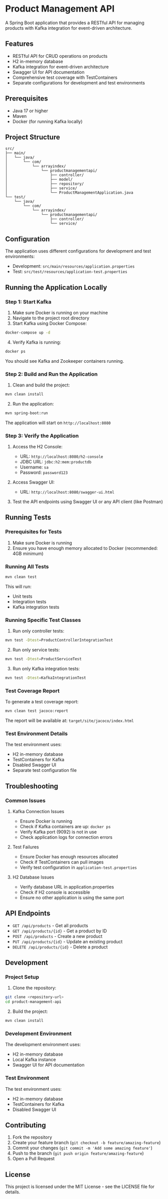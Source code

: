 # Product Management API

A Spring Boot application that provides a RESTful API for managing products with Kafka integration for event-driven architecture.

## Features

- RESTful API for CRUD operations on products
- H2 in-memory database
- Kafka integration for event-driven architecture
- Swagger UI for API documentation
- Comprehensive test coverage with TestContainers
- Separate configurations for development and test environments

## Prerequisites

- Java 17 or higher
- Maven
- Docker (for running Kafka locally)

## Project Structure

```
src/
├── main/
│   └── java/
│       └── com/
│           └── arrayindex/
│               └── productmanagementapi/
│                   ├── controller/
│                   ├── model/
│                   ├── repository/
│                   ├── service/
│                   └── ProductManagementApplication.java
└── test/
    └── java/
        └── com/
            └── arrayindex/
                └── productmanagementapi/
                    ├── controller/
                    └── service/
```

## Configuration

The application uses different configurations for development and test environments:

- Development: `src/main/resources/application.properties`
- Test: `src/test/resources/application-test.properties`

## Running the Application Locally

### Step 1: Start Kafka

1. Make sure Docker is running on your machine
2. Navigate to the project root directory
3. Start Kafka using Docker Compose:
```bash
docker-compose up -d
```
4. Verify Kafka is running:
```bash
docker ps
```
You should see Kafka and Zookeeper containers running.

### Step 2: Build and Run the Application

1. Clean and build the project:
```bash
mvn clean install
```

2. Run the application:
```bash
mvn spring-boot:run
```

The application will start on `http://localhost:8080`

### Step 3: Verify the Application

1. Access the H2 Console:
   - URL: `http://localhost:8080/h2-console`
   - JDBC URL: `jdbc:h2:mem:productdb`
   - Username: `sa`
   - Password: `password123`

2. Access Swagger UI:
   - URL: `http://localhost:8080/swagger-ui.html`

3. Test the API endpoints using Swagger UI or any API client (like Postman)

## Running Tests

### Prerequisites for Tests

1. Make sure Docker is running
2. Ensure you have enough memory allocated to Docker (recommended: 4GB minimum)

### Running All Tests

```bash
mvn clean test
```

This will run:
- Unit tests
- Integration tests
- Kafka integration tests

### Running Specific Test Classes

1. Run only controller tests:
```bash
mvn test -Dtest=ProductControllerIntegrationTest
```

2. Run only service tests:
```bash
mvn test -Dtest=ProductServiceTest
```

3. Run only Kafka integration tests:
```bash
mvn test -Dtest=KafkaIntegrationTest
```

### Test Coverage Report

To generate a test coverage report:
```bash
mvn clean test jacoco:report
```
The report will be available at: `target/site/jacoco/index.html`

### Test Environment Details

The test environment uses:
- H2 in-memory database
- TestContainers for Kafka
- Disabled Swagger UI
- Separate test configuration file

## Troubleshooting

### Common Issues

1. Kafka Connection Issues
   - Ensure Docker is running
   - Check if Kafka containers are up: `docker ps`
   - Verify Kafka port (9092) is not in use
   - Check application logs for connection errors

2. Test Failures
   - Ensure Docker has enough resources allocated
   - Check if TestContainers can pull images
   - Verify test configuration in `application-test.properties`

3. H2 Database Issues
   - Verify database URL in application.properties
   - Check if H2 console is accessible
   - Ensure no other application is using the same port

## API Endpoints

- `GET /api/products` - Get all products
- `GET /api/products/{id}` - Get a product by ID
- `POST /api/products` - Create a new product
- `PUT /api/products/{id}` - Update an existing product
- `DELETE /api/products/{id}` - Delete a product

## Development

### Project Setup

1. Clone the repository:
```bash
git clone <repository-url>
cd product-management-api
```

2. Build the project:
```bash
mvn clean install
```

### Development Environment

The development environment uses:
- H2 in-memory database
- Local Kafka instance
- Swagger UI for API documentation

### Test Environment

The test environment uses:
- H2 in-memory database
- TestContainers for Kafka
- Disabled Swagger UI

## Contributing

1. Fork the repository
2. Create your feature branch (`git checkout -b feature/amazing-feature`)
3. Commit your changes (`git commit -m 'Add some amazing feature'`)
4. Push to the branch (`git push origin feature/amazing-feature`)
5. Open a Pull Request

## License

This project is licensed under the MIT License - see the LICENSE file for details. 